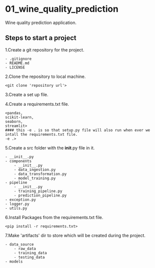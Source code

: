 # 01_wine_quality_prediction
Wine quality prediction application.

## Steps to start a project

1.Create a git repository for the project.

	- .gitignore
	- README.md
	- LICENSE

2.Clone the repository to local machine.

    <git clone 'repository url'>

3.Create a set up file.
    
4.Create a requirements.txt file.

	<pandas,
    scikit-learn,
    seaborn,
    streamlit>
    #### this -e . is so that setup.py file will also run when ever we intall the requirements.txt file.
    -e .>

5.Create a src folder with the __init__.py file in it.

    - __init__.py
    - components
        - __init__.py
        - data_ingestion.py
        - data_transformation.py
        - model_training.py
    - pipeline
        - __init__.py
        - training_pipeline.py
        - prediction_pipeline.py
    - exception.py
    - logger.py
    - utils.py

6.Install Packages from the requirements.txt file.

    <pip install -r requirements.txt>

7.Make 'artifacts' dir to store  which will be created during the project.
    
    - data_source
        - raw_data
        - training_data
        - testing_data
    - models



